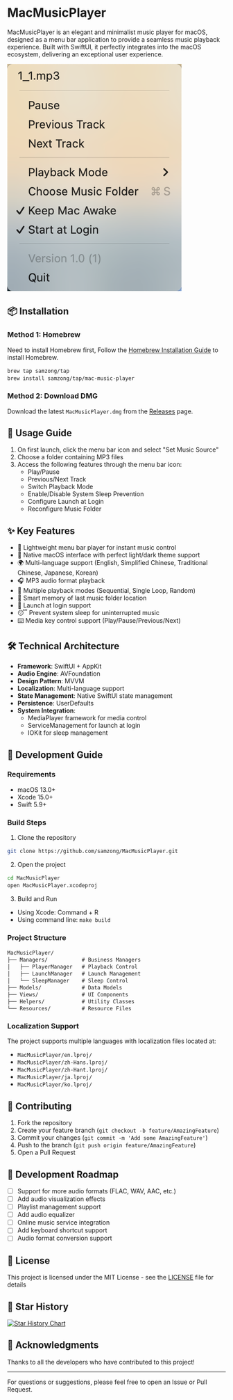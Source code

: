 # MacMusicPlayer

MacMusicPlayer is an elegant and minimalist music player for macOS, designed as a menu bar application to provide a seamless music playback experience. Built with SwiftUI, it perfectly integrates into the macOS ecosystem, delivering an exceptional user experience.

![Application Screenshot](image.png)

## 📦 Installation

### Method 1: Homebrew

Need to install Homebrew first, Follow the [Homebrew Installation Guide](https://brew.sh/) to install Homebrew.

```bash
brew tap samzong/tap
brew install samzong/tap/mac-music-player
```

### Method 2: Download DMG

Download the latest `MacMusicPlayer.dmg` from the [Releases](https://github.com/samzong/MacMusicPlayer/releases) page.

## 🚀 Usage Guide

1. On first launch, click the menu bar icon and select "Set Music Source"
2. Choose a folder containing MP3 files
3. Access the following features through the menu bar icon:
   - Play/Pause
   - Previous/Next Track
   - Switch Playback Mode
   - Enable/Disable System Sleep Prevention
   - Configure Launch at Login
   - Reconfigure Music Folder

## ✨ Key Features

- 🎵 Lightweight menu bar player for instant music control
- 🎨 Native macOS interface with perfect light/dark theme support
- 🌍 Multi-language support (English, Simplified Chinese, Traditional Chinese, Japanese, Korean)
- 🎧 MP3 audio format playback
- 🔄 Multiple playback modes (Sequential, Single Loop, Random)
- 💾 Smart memory of last music folder location
- 🚀 Launch at login support
- 😴 Prevent system sleep for uninterrupted music
- ⌨️ Media key control support (Play/Pause/Previous/Next)

## 🛠 Technical Architecture

- **Framework**: SwiftUI + AppKit
- **Audio Engine**: AVFoundation
- **Design Pattern**: MVVM
- **Localization**: Multi-language support
- **State Management**: Native SwiftUI state management
- **Persistence**: UserDefaults
- **System Integration**: 
  - MediaPlayer framework for media control
  - ServiceManagement for launch at login
  - IOKit for sleep management

## 🔨 Development Guide

### Requirements

- macOS 13.0+
- Xcode 15.0+
- Swift 5.9+

### Build Steps

1. Clone the repository
```bash
git clone https://github.com/samzong/MacMusicPlayer.git
```

2. Open the project
```bash
cd MacMusicPlayer
open MacMusicPlayer.xcodeproj
```

3. Build and Run
- Using Xcode: Command + R
- Using command line: `make build`

### Project Structure

```
MacMusicPlayer/
├── Managers/           # Business Managers
│   ├── PlayerManager   # Playback Control
│   ├── LaunchManager   # Launch Management
│   └── SleepManager    # Sleep Control
├── Models/             # Data Models
├── Views/              # UI Components
├── Helpers/            # Utility Classes
└── Resources/          # Resource Files
```

### Localization Support

The project supports multiple languages with localization files located at:
- `MacMusicPlayer/en.lproj/`
- `MacMusicPlayer/zh-Hans.lproj/`
- `MacMusicPlayer/zh-Hant.lproj/`
- `MacMusicPlayer/ja.lproj/`
- `MacMusicPlayer/ko.lproj/`

## 🤝 Contributing

1. Fork the repository
2. Create your feature branch (`git checkout -b feature/AmazingFeature`)
3. Commit your changes (`git commit -m 'Add some AmazingFeature'`)
4. Push to the branch (`git push origin feature/AmazingFeature`)
5. Open a Pull Request

## 📝 Development Roadmap

- [ ] Support for more audio formats (FLAC, WAV, AAC, etc.)
- [ ] Add audio visualization effects
- [ ] Playlist management support
- [ ] Add audio equalizer
- [ ] Online music service integration
- [ ] Add keyboard shortcut support
- [ ] Audio format conversion support

## 📄 License

This project is licensed under the MIT License - see the [LICENSE](LICENSE) file for details

## 🌟 Star History

[![Star History Chart](https://api.star-history.com/svg?repos=samzong/macmusicplayer&type=Timeline)](https://star-history.com/#samzong/macmusicplayer&Timeline)

## 🙏 Acknowledgments

Thanks to all the developers who have contributed to this project!

---

For questions or suggestions, please feel free to open an Issue or Pull Request.
